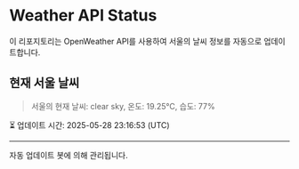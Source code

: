 
# Weather API Status

이 리포지토리는 OpenWeather API를 사용하여 서울의 날씨 정보를 자동으로 업데이트합니다.

## 현재 서울 날씨
> 서울의 현재 날씨: clear sky, 온도: 19.25°C, 습도: 77%

⏳ 업데이트 시간: 2025-05-28 23:16:53 (UTC)

---
자동 업데이트 봇에 의해 관리됩니다.
